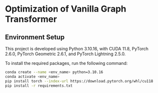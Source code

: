 # Optimization of Vanilla Graph Transformer



## Environment Setup

This project is developed using Python 3.10.16, with CUDA 11.8, PyTorch 2.6.0, PyTorch Geometric 2.6.1, and PyTorch Lightning 2.5.0.

To install the required packages, run the following command:

```bash
conda create --name <env_name> python=3.10.16
conda activate <env_name>
pip install torch --index-url https://download.pytorch.org/whl/cu118
pip install -r requirements.txt
```